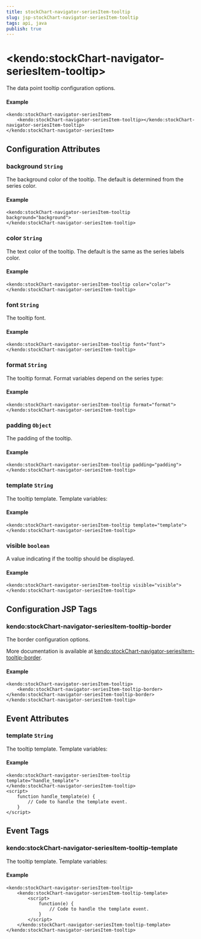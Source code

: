 ```yaml
---
title: stockChart-navigator-seriesItem-tooltip
slug: jsp-stockChart-navigator-seriesItem-tooltip
tags: api, java
publish: true
---
```


# \<kendo:stockChart-navigator-seriesItem-tooltip\>

The data point tooltip configuration options.

#### Example
    <kendo:stockChart-navigator-seriesItem>
        <kendo:stockChart-navigator-seriesItem-tooltip></kendo:stockChart-navigator-seriesItem-tooltip>
    </kendo:stockChart-navigator-seriesItem>

## Configuration Attributes

### background `String`

The background color of the tooltip. The default is determined from the series color.

#### Example
    <kendo:stockChart-navigator-seriesItem-tooltip background="background">
    </kendo:stockChart-navigator-seriesItem-tooltip>

### color `String`

The text color of the tooltip. The default is the same as the series labels color.

#### Example
    <kendo:stockChart-navigator-seriesItem-tooltip color="color">
    </kendo:stockChart-navigator-seriesItem-tooltip>

### font `String`

The tooltip font.

#### Example
    <kendo:stockChart-navigator-seriesItem-tooltip font="font">
    </kendo:stockChart-navigator-seriesItem-tooltip>

### format `String`

The tooltip format. Format variables depend on the series type:

#### Example
    <kendo:stockChart-navigator-seriesItem-tooltip format="format">
    </kendo:stockChart-navigator-seriesItem-tooltip>

### padding `Object`

The padding of the tooltip.

#### Example
    <kendo:stockChart-navigator-seriesItem-tooltip padding="padding">
    </kendo:stockChart-navigator-seriesItem-tooltip>

### template `String`

The tooltip template.
Template variables:

#### Example
    <kendo:stockChart-navigator-seriesItem-tooltip template="template">
    </kendo:stockChart-navigator-seriesItem-tooltip>

### visible `boolean`

A value indicating if the tooltip should be displayed.

#### Example
    <kendo:stockChart-navigator-seriesItem-tooltip visible="visible">
    </kendo:stockChart-navigator-seriesItem-tooltip>


##  Configuration JSP Tags

### kendo:stockChart-navigator-seriesItem-tooltip-border

The border configuration options.

More documentation is available at [kendo:stockChart-navigator-seriesItem-tooltip-border](stockchart/navigator-seriesitem-tooltip-border).

#### Example

    <kendo:stockChart-navigator-seriesItem-tooltip>
        <kendo:stockChart-navigator-seriesItem-tooltip-border></kendo:stockChart-navigator-seriesItem-tooltip-border>
    </kendo:stockChart-navigator-seriesItem-tooltip>


## Event Attributes

### template `String`

The tooltip template.
Template variables:

#### Example
    <kendo:stockChart-navigator-seriesItem-tooltip template="handle_template">
    </kendo:stockChart-navigator-seriesItem-tooltip>
    <script>
        function handle_template(e) {
            // Code to handle the template event.
        }
    </script>

## Event Tags

### kendo:stockChart-navigator-seriesItem-tooltip-template

The tooltip template.
Template variables:

#### Example
    <kendo:stockChart-navigator-seriesItem-tooltip>
        <kendo:stockChart-navigator-seriesItem-tooltip-template>
            <script>
                function(e) {
                    // Code to handle the template event.
                }
            </script>
        </kendo:stockChart-navigator-seriesItem-tooltip-template>
    </kendo:stockChart-navigator-seriesItem-tooltip>

